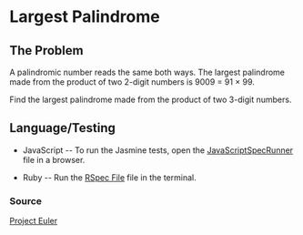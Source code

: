 # Largest Palindrome

## The Problem
A palindromic number reads the same both ways. The largest palindrome made from the product of two 2-digit numbers is 9009 = 91 × 99.

Find the largest palindrome made from the product of two 3-digit numbers.


## Language/Testing
+ JavaScript -- To run the Jasmine tests, open the [JavaScriptSpecRunner](../JavaScriptSpecRunner.html) file in a browser.

+ Ruby -- Run the [RSpec File](largest_palindrome_spec.rb) file in the terminal.


### Source
[Project Euler](https://projecteuler.net/problem=4)
